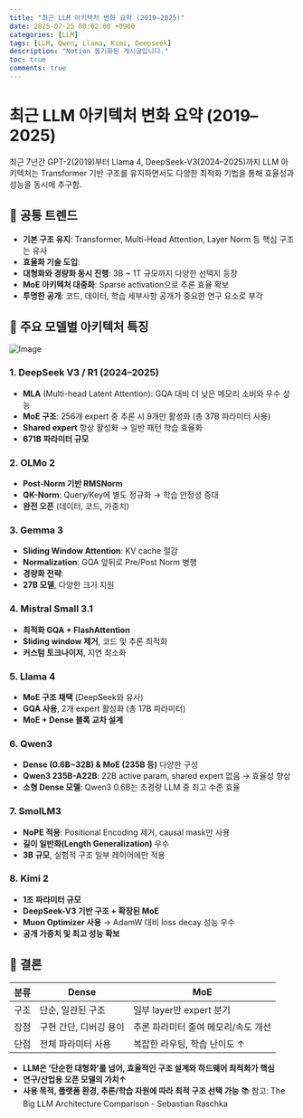 ```yaml
---
title: "최근 LLM 아키텍처 변화 요약 (2019–2025)"
date: 2025-07-25 08:02:00 +0900
categories: [LLM]
tags: [LLM, Qwen, Llama, Kimi, Deepseek]
description: "Notion 동기화된 게시글입니다."
toc: true
comments: true
---
```


# 최근 LLM 아키텍처 변화 요약 (2019–2025)

최근 7년간 GPT-2(2019)부터 Llama 4, DeepSeek-V3(2024–2025)까지 LLM 아키텍처는 Transformer 기반 구조를 유지하면서도 다양한 최적화 기법을 통해 효율성과 성능을 동시에 추구함.

## 🔑 공통 트렌드

- **기본 구조 유지**: Transformer, Multi-Head Attention, Layer Norm 등 핵심 구조는 유사
- **효율화 기술 도입**:
- **대형화와 경량화 동시 진행**: 3B ~ 1T 규모까지 다양한 선택지 등장
- **MoE 아키텍처 대중화**: Sparse activation으로 추론 효율 확보
- **투명한 공개**: 코드, 데이터, 학습 세부사항 공개가 중요한 연구 요소로 부각
## 📌 주요 모델별 아키텍처 특징

![Image](https://prod-files-secure.s3.us-west-2.amazonaws.com/e6db513d-ec54-40ff-aa74-2487b0bcfe15/ac24fdd3-febf-45c7-8e99-afb6446591d8/image.png?X-Amz-Algorithm=AWS4-HMAC-SHA256&X-Amz-Content-Sha256=UNSIGNED-PAYLOAD&X-Amz-Credential=ASIAZI2LB466QYFRAPHA%2F20250726%2Fus-west-2%2Fs3%2Faws4_request&X-Amz-Date=20250726T233728Z&X-Amz-Expires=3600&X-Amz-Security-Token=IQoJb3JpZ2luX2VjED8aCXVzLXdlc3QtMiJIMEYCIQC9PM1xhmoZhXsL8Zzv32RHtP2bNmwxVjA2XNOqCG7jEgIhAKh0L%2FnbkWWOyw%2FAT%2BfFkpW2QH8zhH1RH7myBYo7AJF0Kv8DCGgQABoMNjM3NDIzMTgzODA1Igzj5mlzVpSK6Wz%2Bw0Qq3APYmXogXmDPFOMV8LnsIXmjvVVTWGMoF%2ByWrF9DEtw79cGmtaYswok0t1ichsOQwzYYwvYz15uXm5rnRT%2BeRZUTlSJHeyQQKqIHKGwVjtqST2QGmhZdJZM420quQmpdIy%2FAHwfnj7V8BNCzbDwkuM%2BRsoTC4a2gb9Aor3F7XlA3nFruqbaDeJe5JHFKIEmknhGLJ13sUxuw7dknUS86nIir%2B%2Bip7CaYAOSkrWhVDc%2Bj3WkRtWLX3XwwzZVYSfAS90y0JZ6s6cVcCOPPFVHDHaqGFhhT7POhy8WcB7KrJWSzerIrTKi%2BgDxKbTaCTJN4CQ7OXO5enTSYtfyu1ILW9d67COhNl7woTQ8keEwbjOYFON9gfUu7miXfBDZWZO%2BlzG1z5qt8KRpVCzUwdCcLr9%2Bo4zcQDadyZ0RUKrduPWpQcJ%2Bx2xmTJiKGfnhta9MdizRMVc1EdTQowN4jpAFhzNqJiLgtXhSYyg8HOp4SkoyFwhubcEn1Wzu6njrRnJRcFg0vJQbm%2B4vVzL3BUPX4VdGQ%2F%2BGDecG%2FxFrP2vZbJOr0v6YBdZ%2FkTbfNHhoXCKGAzL1v4g4TbSP2IV6L1FsjnIY7uZMCBDVTanejjr4jPqPmqpnra1J93lgSQiGm5jDUwpXEBjqkATtQeCR45ZVyXq4yti7wEPY60e4nmivOM4iPw7kDEi%2BCQDMWB4Tb%2Buh1GH6JJ3iCBTYMzlAmmlaC0YNRosBcDV9Cx6YSiw84Cj9d9H%2BVHl0%2FQrsXAFyOOecl2bikrdoE3YAio7Hd41K%2BlkhCRdLi6FVpGGqd0A69H2E9kQr7xDr3JCL1qGGrn6RDSMYx61G2WtBSQtaYtNm9Dnso34OpNzI1BpOt&X-Amz-Signature=13cc43b4a42f04370aef44fa0a8c93c4fd7d67c3f631a937567c7963f17c1fd2&X-Amz-SignedHeaders=host&x-amz-checksum-mode=ENABLED&x-id=GetObject)

### 1. DeepSeek V3 / R1 (2024–2025)

- **MLA** (Multi-head Latent Attention): GQA 대비 더 낮은 메모리 소비와 우수 성능
- **MoE 구조**: 256개 expert 중 추론 시 9개만 활성화 (총 37B 파라미터 사용)
- **Shared expert** 항상 활성화 → 일반 패턴 학습 효율화
- **671B 파라미터 규모**
### 2. OLMo 2

- **Post-Norm 기반 RMSNorm**
- **QK-Norm**: Query/Key에 별도 정규화 → 학습 안정성 증대
- **완전 오픈** (데이터, 코드, 가중치)
### 3. Gemma 3

- **Sliding Window Attention**: KV cache 절감
- **Normalization**: GQA 앞뒤로 Pre/Post Norm 병행
- **경량화 전략**:
- **27B 모델**, 다양한 크기 지원
### 4. Mistral Small 3.1

- **최적화 GQA + FlashAttention**
- **Sliding window 제거**, 코드 및 추론 최적화
- **커스텀 토크나이저**, 지연 최소화
### 5. Llama 4

- **MoE 구조 채택** (DeepSeek와 유사)
- **GQA 사용**, 2개 expert 활성화 (총 17B 파라미터)
- **MoE + Dense 블록 교차 설계**
### 6. Qwen3

- **Dense (0.6B~32B) & MoE (235B 등)** 다양한 구성
- **Qwen3 235B-A22B**: 22B active param, shared expert 없음 → 효율성 향상
- **소형 Dense 모델**: Qwen3 0.6B는 초경량 LLM 중 최고 수준 효율
### 7. SmolLM3

- **NoPE 적용**: Positional Encoding 제거, causal mask만 사용
- **길이 일반화(Length Generalization)** 우수
- **3B 규모**, 실험적 구조 일부 레이어에만 적용
### 8. Kimi 2

- **1조 파라미터 규모**
- **DeepSeek-V3 기반 구조 + 확장된 MoE**
- **Muon Optimizer 사용** → AdamW 대비 loss decay 성능 우수
- **공개 가중치 및 최고 성능 확보**
## 🧩 결론

| 분류 | Dense | MoE |
| --- | --- | --- |
| 구조 | 단순, 일관된 구조 | 일부 layer만 expert 분기 |
| 장점 | 구현 간단, 디버깅 용이 | 추론 파라미터 줄여 메모리/속도 개선 |
| 단점 | 전체 파라미터 사용 | 복잡한 라우팅, 학습 난이도 ↑ |

- **LLM은 ‘단순한 대형화’를 넘어, 효율적인 구조 설계와 하드웨어 최적화가 핵심**
- **연구/산업용 오픈 모델의 가치↑**
- **사용 목적, 플랫폼 환경, 추론/학습 자원에 따라 최적 구조 선택 가능**
📚 참고: The Big LLM Architecture Comparison - Sebastian Raschka


